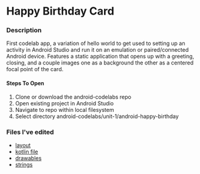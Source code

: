 # Happy Birthday Card

### Description

First codelab app, a variation of hello world to get used to setting up an activity in Android Studio and run it on an emulation or paired/connected Android device. Features a static application that opens up with a greeting, closing, and a couple images one as a background the other as a centered focal point of the card.

#### Steps To Open
1. Clone or download the android-codelabs repo
2. Open existing project in Android Studio
3. Navigate to repo within local filesystem
4. Select directory android-codelabs/unit-1/android-happy-birthday

### Files I've edited
- [layout](https://github.com/BuiltByMeT/android-codelabs/tree/main/unit-1/android-happy-birthday/app/src/main/res/layout)
- [kotlin file](https://github.com/BuiltByMeT/android-codelabs/blob/main/unit-1/android-happy-birthday/app/src/main/java/com/example/happybirthday)
- [drawables](https://github.com/BuiltByMeT/android-codelabs/tree/main/unit-1/android-happy-birthday/app/src/main/res/drawable)
- [strings](https://github.com/BuiltByMeT/android-codelabs/blob/main/unit-1/android-happy-birthday/app/src/main/res/values/strings.xml)
